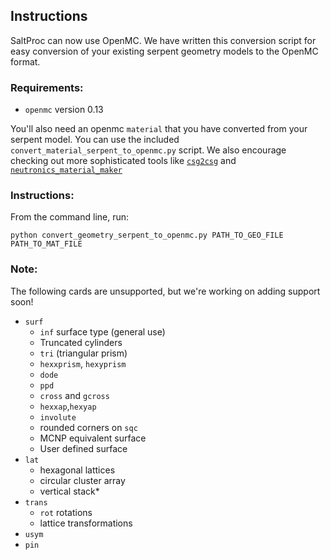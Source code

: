 ## Instructions
SaltProc can now use OpenMC. We have written this conversion script for
easy conversion of your existing serpent geometry models to
the OpenMC format.

### Requirements:
- `openmc` version 0.13

You'll also need an openmc `material` that you have converted from your
serpent model. You can use the included `convert_material_serpent_to_openmc.py` script. We also encourage checking out more sophisticated tools like [`csg2csg`](https://github.com/makeclean/csg2csg) and [`neutronics_material_maker`](https://github.com/fusion-energy/neutronics_material_maker)

### Instructions:
From the command line, run:
```
python convert_geometry_serpent_to_openmc.py PATH_TO_GEO_FILE PATH_TO_MAT_FILE
```

### Note:
The following cards are unsupported, but we're working on adding support soon!
- `surf`
  - `inf` surface type (general use)
  - Truncated cylinders
  - `tri` (triangular prism)
  - `hexxprism`, `hexyprism`
  - `dode`
  - `ppd`
  - `cross` and `gcross`
  - `hexxap`,`hexyap`
  - `involute`
  - rounded corners on `sqc`
  - MCNP equivalent surface
  - User defined surface
- `lat`
  - hexagonal lattices
  - circular cluster array
  - vertical stack*
- `trans`
  - `rot` rotations
  - lattice transformations
- `usym`
- `pin`
